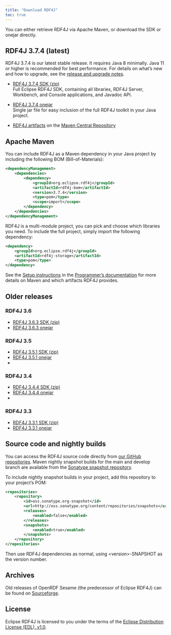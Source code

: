 ```yaml
---
title: "Download RDF4J"
toc: true
---
```


You can either retrieve RDF4J via Apache Maven, or download the SDK or onejar directly.

## RDF4J 3.7.4 (latest)

RDF4J 3.7.4 is our latest stable release. It requires Java 8 minimally. Java 11 or higher is recommended for best performance. 
For details on what’s new and how to upgrade, see the [release and upgrade notes](/release-notes/3.7.4).

- [RDF4J 3.7.4 SDK (zip)](http://www.eclipse.org/downloads/download.php?file=/rdf4j/eclipse-rdf4j-3.7.4-sdk.zip)<br/>
  Full Eclipse RDF4J SDK, containing all libraries, RDF4J Server, Workbench, and Console applications, and Javadoc API.

- [RDF4J 3.7.4 onejar](http://www.eclipse.org/downloads/download.php?file=/rdf4j/eclipse-rdf4j-3.7.4-onejar.jar)<br/>
  Single jar file for easy inclusion of the full RDF4J toolkit in your Java project.

- [RDF4J artifacts](https://search.maven.org/search?q=org.eclipse.rdf4j) on the [Maven Central Repository](http://search.maven.org/)



## Apache Maven

You can include RDF4J as a Maven dependency in your Java project by including the following BOM (Bill-of-Materials):

```xml
<dependencyManagement>
    <dependencies>
        <dependency>
            <groupId>org.eclipse.rdf4j</groupId>
            <artifactId>rdf4j-bom</artifactId>
            <version>3.7.4</version>
            <type>pom</type>
            <scope>import</scope>
        </dependency>
    </dependencies>
</dependencyManagement>
```

RDF4J is a multi-module project, you can pick and choose which libraries you need. To include the full project, simply import the following dependency:

```xml
<dependency>
    <groupId>org.eclipse.rdf4j</groupId>
    <artifactId>rdf4j-storage</artifactId>
    <type>pom</type>
</dependency>
```

See the [Setup instructions](/documentation/programming/setup) in the
[Programmer’s documentation](/documentation/) for more details on Maven and
which artifacts RDF4J provides.

## Older releases

### RDF4J 3.6

- [RDF4J 3.6.3 SDK (zip)](http://www.eclipse.org/downloads/download.php?file=/rdf4j/eclipse-rdf4j-3.6.3-sdk.zip)
- [RDF4J 3.6.3 onejar](http://www.eclipse.org/downloads/download.php?file=/rdf4j/eclipse-rdf4j-3.6.3-onejar.jar)

### RDF4J 3.5

- [RDF4J 3.5.1 SDK (zip)](http://www.eclipse.org/downloads/download.php?file=/rdf4j/eclipse-rdf4j-3.5.1-sdk.zip)
- [RDF4J 3.5.1 onejar](http://www.eclipse.org/downloads/download.php?file=/rdf4j/eclipse-rdf4j-3.5.1-onejar.jar)
-

### RDF4J 3.4

- [RDF4J 3.4.4 SDK (zip)](http://www.eclipse.org/downloads/download.php?file=/rdf4j/eclipse-rdf4j-3.4.4-sdk.zip)
- [RDF4J 3.4.4 onejar](http://www.eclipse.org/downloads/download.php?file=/rdf4j/eclipse-rdf4j-3.4.4-onejar.jar)
-
### RDF4J 3.3

- [RDF4J 3.3.1 SDK (zip)](http://www.eclipse.org/downloads/download.php?file=/rdf4j/eclipse-rdf4j-3.3.1-sdk.zip)
- [RDF4J 3.3.1 onejar](http://www.eclipse.org/downloads/download.php?file=/rdf4j/eclipse-rdf4j-3.3.1-onejar.jar)

## Source code and nightly builds

You can access the RDF4J source code directly from [our GitHub repositories](https://github.com/eclipse/rdf4j). Maven nightly snapshot builds for the main and develop branch are available from the [Sonatype snapshot repository](https://oss.sonatype.org/content/repositories/snapshots/org/eclipse/rdf4j/).

To include nightly snapshot builds in your project, add this repository to your project’s POM:

```xml
<repositories>
    <repository>
        <id>oss.sonatype.org-snapshot</id>
        <url>http://oss.sonatype.org/content/repositories/snapshots</url>
        <releases>
            <enabled>false</enabled>
        </releases>
        <snapshots>
            <enabled>true</enabled>
        </snapshots>
    </repository>
</repositories>
```

Then use RDF4J dependencies as normal, using \<version\>-SNAPSHOT as the version number.

## Archives

Old releases of OpenRDF Sesame (the predecessor of Eclipse RDF4J) can be found on [Sourceforge](http://sourceforge.net/projects/sesame).

## License

Eclipse RDF4J is licensed to you under the terms of the [Eclipse Distribution License (EDL), v1.0](https://eclipse.org/org/documents/edl-v10.php).
